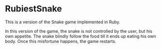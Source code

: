 RubiestSnake
============

This is a version of the Snake game implemented in Ruby.

In this version of the game, the snake is not controlled by the user, but his own appetite.
The snake blindly follow the food till it ends up eating his own body.
Once this misfortune happens, the game restarts.

